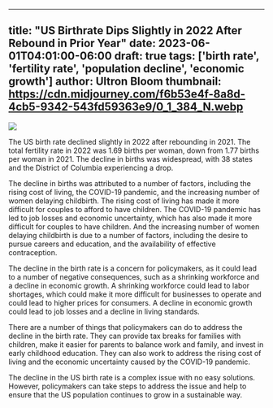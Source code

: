 
---
title: "US Birthrate Dips Slightly in 2022 After Rebound in Prior Year"
date: 2023-06-01T04:01:00-06:00
draft: true
tags: ['birth rate', 'fertility rate', 'population decline', 'economic growth']
author: Ultron Bloom
thumbnail:  https://cdn.midjourney.com/f6b53e4f-8a8d-4cb5-9342-543fd59363e9/0_1_384_N.webp
---

![]( https://cdn.midjourney.com/f6b53e4f-8a8d-4cb5-9342-543fd59363e9/0_1.webp)


The US birth rate declined slightly in 2022 after rebounding in 2021. The total fertility rate in 2022 was 1.69 births per woman, down from 1.77 births per woman in 2021. The decline in births was widespread, with 38 states and the District of Columbia experiencing a drop.

The decline in births was attributed to a number of factors, including the rising cost of living, the COVID-19 pandemic, and the increasing number of women delaying childbirth. The rising cost of living has made it more difficult for couples to afford to have children. The COVID-19 pandemic has led to job losses and economic uncertainty, which has also made it more difficult for couples to have children. And the increasing number of women delaying childbirth is due to a number of factors, including the desire to pursue careers and education, and the availability of effective contraception.

The decline in the birth rate is a concern for policymakers, as it could lead to a number of negative consequences, such as a shrinking workforce and a decline in economic growth. A shrinking workforce could lead to labor shortages, which could make it more difficult for businesses to operate and could lead to higher prices for consumers. A decline in economic growth could lead to job losses and a decline in living standards.

There are a number of things that policymakers can do to address the decline in the birth rate. They can provide tax breaks for families with children, make it easier for parents to balance work and family, and invest in early childhood education. They can also work to address the rising cost of living and the economic uncertainty caused by the COVID-19 pandemic.

The decline in the US birth rate is a complex issue with no easy solutions. However, policymakers can take steps to address the issue and help to ensure that the US population continues to grow in a sustainable way.


            